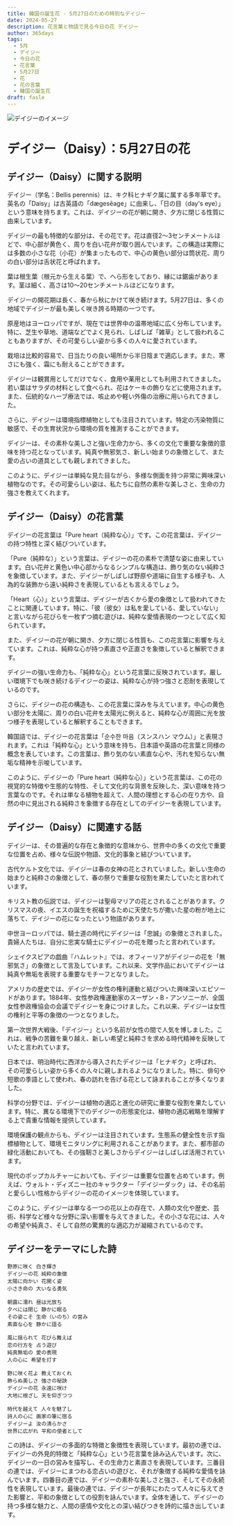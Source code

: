 ```yaml
---
title: 韓国の誕生花 - 5月27日のための特別なデイジー
date: 2024-05-27
description: 花言葉と物語で見る今日の花 デイジー
author: 365days
tags:
  - 5月
  - デイジー
  - 今日の花
  - 花言葉
  - 5月27日
  - 花
  - 花の言葉
  - 韓国の誕生花
draft: fasle
---
```



![デイジーのイメージ](https://cdn.pixabay.com/photo/2018/05/23/23/10/daisies-3425426_1280.jpg#center#center)


# デイジー（Daisy）：5月27日の花

## デイジー（Daisy）に関する説明

デイジー（学名：Bellis perennis）は、キク科ヒナギク属に属する多年草です。英名の「Daisy」は古英語の「dægesēage」に由来し、「日の目（day's eye）」という意味を持ちます。これは、デイジーの花が朝に開き、夕方に閉じる性質に由来しています。

デイジーの最も特徴的な部分は、その花です。花は直径2〜3センチメートルほどで、中心部が黄色く、周りを白い花弁が取り囲んでいます。この構造は実際には多数の小さな花（小花）が集まったもので、中心の黄色い部分は筒状花、周りの白い部分は舌状花と呼ばれます。

葉は根生葉（根元から生える葉）で、へら形をしており、縁には鋸歯があります。茎は細く、高さは10〜20センチメートルほどになります。

デイジーの開花期は長く、春から秋にかけて咲き続けます。5月27日は、多くの地域でデイジーが最も美しく咲き誇る時期の一つです。

原産地はヨーロッパですが、現在では世界中の温帯地域に広く分布しています。特に、芝生や草地、道端などでよく見られ、しばしば「雑草」として扱われることもありますが、その可愛らしい姿から多くの人々に愛されています。

栽培は比較的容易で、日当たりの良い場所から半日陰まで適応します。また、寒さにも強く、霜にも耐えることができます。

デイジーは観賞用としてだけでなく、食用や薬用としても利用されてきました。若い葉はサラダの材料として食べられ、花はケーキの飾りなどに使用されます。また、伝統的なハーブ療法では、咳止めや軽い外傷の治療に用いられてきました。

さらに、デイジーは環境指標植物としても注目されています。特定の汚染物質に敏感で、その生育状況から環境の質を推測することができます。

デイジーは、その素朴な美しさと強い生命力から、多くの文化で重要な象徴的意味を持つ花となっています。純真や無邪気さ、新しい始まりの象徴として、また愛の占いの道具としても親しまれてきました。

このように、デイジーは単純な見た目ながら、多様な側面を持つ非常に興味深い植物なのです。その可愛らしい姿は、私たちに自然の素朴な美しさと、生命の力強さを教えてくれます。

## デイジー（Daisy）の花言葉

デイジーの花言葉は「Pure heart（純粋な心）」です。この花言葉は、デイジーの持つ特性と深く結びついています。

「Pure（純粋な）」という言葉は、デイジーの花の素朴で清楚な姿に由来しています。白い花弁と黄色い中心部からなるシンプルな構造は、飾り気のない純粋さを象徴しています。また、デイジーがしばしば野原や道端に自生する様子も、人為的な装飾から遠い純粋さを表現しているとも言えるでしょう。

「Heart（心）」という言葉は、デイジーが古くから愛の象徴として扱われてきたことに関連しています。特に、「彼（彼女）は私を愛している、愛していない」と言いながら花びらを一枚ずつ摘む遊びは、純粋な愛情表現の一つとして広く知られています。

また、デイジーの花が朝に開き、夕方に閉じる性質も、この花言葉に影響を与えています。これは、純粋な心が持つ素直さや正直さを象徴していると解釈できます。

デイジーの強い生命力も、「純粋な心」という花言葉に反映されています。厳しい環境下でも咲き続けるデイジーの姿は、純粋な心が持つ強さと忍耐を表現しているのです。

さらに、デイジーの花の構造も、この花言葉に深みを与えています。中心の黄色い部分を太陽に、周りの白い花弁を太陽光に例えると、純粋な心が周囲に光を放つ様子を表現していると解釈することもできます。

韓国語では、デイジーの花言葉は「순수한 마음（スンスハン マウム）」と表現されます。これは「純粋な心」という意味を持ち、日本語や英語の花言葉と同様の概念を表しています。この言葉は、飾り気のない素直な心や、汚れを知らない無垢な精神を示唆しています。

このように、デイジーの「Pure heart（純粋な心）」という花言葉は、この花の視覚的な特徴や生態的な特性、そして文化的な背景を反映した、深い意味を持つ言葉なのです。それは単なる植物を超えて、人間の理想とする心の在り方や、自然の中に見出される純粋さを象徴する存在としてのデイジーを表現しています。

## デイジー（Daisy）に関連する話

デイジーは、その普遍的な存在と象徴的な意味から、世界中の多くの文化で重要な位置を占め、様々な伝説や物語、文化的事象と結びついています。

古代ケルト文化では、デイジーは春の女神の花とされていました。新しい生命の始まりと純粋さの象徴として、春の祭りで重要な役割を果たしていたと言われています。

キリスト教の伝説では、デイジーは聖母マリアの花とされることがあります。クリスマスの夜、イエスの誕生を祝福するために天使たちが撒いた星の粉が地上に落ちて、デイジーの花になったという物語があります。

中世ヨーロッパでは、騎士道の時代にデイジーは「忠誠」の象徴とされました。貴婦人たちは、自分に忠実な騎士にデイジーの花を贈ったと言われています。

シェイクスピアの戯曲『ハムレット』では、オフィーリアがデイジーの花を「無邪気さ」の象徴として言及しています。これ以来、文学作品においてデイジーは純真や無垢を表現する重要なモチーフとなりました。

アメリカの歴史では、デイジーが女性の権利運動と結びついた興味深いエピソードがあります。1884年、女性参政権運動家のスーザン・B・アンソニーが、全国女性参政権協会の会議でデイジーを身につけました。これ以来、デイジーは女性の権利と平等の象徴の一つとなりました。

第一次世界大戦後、「デイジー」という名前が女性の間で人気を博しました。これは、戦争の苦難を乗り越え、新しい希望と純粋さを求める時代精神を反映していたと言われています。

日本では、明治時代に西洋から導入されたデイジーは「ヒナギク」と呼ばれ、その可愛らしい姿から多くの人々に親しまれるようになりました。特に、俳句や短歌の季語として使われ、春の訪れを告げる花として詠まれることが多くなりました。

科学の分野では、デイジーは植物の適応と進化の研究に重要な役割を果たしています。特に、異なる環境下でのデイジーの形態変化は、植物の適応戦略を理解する上で貴重な情報を提供しています。

環境保護の観点からも、デイジーは注目されています。生態系の健全性を示す指標植物として、環境モニタリングに利用されることがあります。また、都市部の緑化活動においても、その強靭さと美しさからデイジーはしばしば活用されています。

現代のポップカルチャーにおいても、デイジーは重要な位置を占めています。例えば、ウォルト・ディズニー社のキャラクター「デイジーダック」は、その名前と愛らしい性格からデイジーの花のイメージを体現しています。

このように、デイジーは単なる一つの花以上の存在で、人類の文化や歴史、芸術、科学など様々な分野に深い影響を与えてきました。その小さな花には、人々の希望や純真さ、そして自然の驚異的な適応力が凝縮されているのです。

## デイジーをテーマにした詩

    野原に咲く 白き輝き
    デイジーの花 純粋の象徴
    太陽に向かい 花開く姿
    小さき命の 大いなる勇気

    朝露に濡れ 昼は光放ち
    夕べには閉じ 静かに眠る
    その姿こそ 生命（いのち）の営み
    素直な心を 静かに語る

    風に揺られて 花びら舞えば
    恋の行方を 占う遊び
    純真無垢の 愛の表現
    人の心に 希望を灯す

    野に咲く花よ 教えておくれ
    飾らぬ美しさ 強さの秘訣
    デイジーの花 永遠に咲け
    大地に根ざし 天を仰ぎつつ

    時代を越えて 人々を魅了し
    詩人の心に 画家の筆に宿る
    デイジーよ 汝の清らかさ
    世界に広がれ 平和の使者として

この詩は、デイジーの多面的な特徴と象徴性を表現しています。最初の連では、デイジーの外見的特徴と「純粋な心」という花言葉を詠み込んでいます。次に、デイジーの一日の営みを描写し、その生命力と素直さを表現しています。三番目の連では、デイジーにまつわる恋占いの遊びと、それが象徴する純粋な愛情を詠んでいます。四番目の連では、デイジーの素朴な美しさと強さ、そしてその永続性を表現しています。最後の連では、デイジーが長年にわたって人々に与えてきた影響と、平和の象徴としての役割を詠んでいます。全体を通して、デイジーの持つ多様な魅力と、人間の感情や文化との深い結びつきを詩的に描き出しています。
